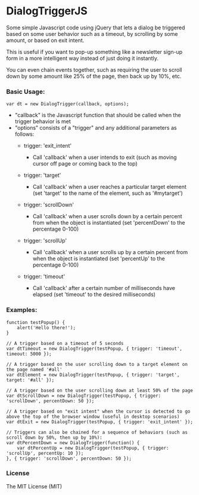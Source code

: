 DialogTriggerJS
===============

Some simple Javascript code using jQuery that lets a dialog be triggered based on some user behavior such as a timeout, by scrolling by some amount, or based on exit intent.

This is useful if you want to pop-up something like a newsletter sign-up form in a more intelligent way instead of just doing it instantly.

You can even chain events together, such as requiring the user to scroll down by some amount like 25% of the page, then back up by 10%, etc.

### Basic Usage:

	var dt = new DialogTrigger(callback, options);

- "callback" is the Javascript function that should be called when the trigger behavior is met
- "options" consists of a "trigger" and any additional parameters as follows:
  * trigger: 'exit_intent'
    - Call 'callback' when a user intends to exit (such as moving cursor off page or coming back to the top)
   
  * trigger: 'target'
    - Call 'callback' when a user reaches a particular target element (set 'target' to the name of the element, such as '#mytarget')
   
  * trigger: 'scrollDown'
    - Call 'callback' when a user scrolls down by a certain percent from when the object is instantiated (set 'percentDown' to the percentage 0-100)
   
  * trigger: 'scrollUp'
    - Call 'callback' when a user scrolls up by a certain percent from when the object is instantiated (set 'percentUp' to the percentage 0-100)
   
  * trigger: 'timeout'
    - Call 'callback' after a certain number of milliseconds have elapsed (set 'timeout' to the desired milliseconds)

### Examples:
	function testPopup() {
		alert('Hello there!');
	}

	// A trigger based on a timeout of 5 seconds
	var dtTimeout = new DialogTrigger(testPopup, { trigger: 'timeout', timeout: 5000 });

	// A trigger based on the user scrolling down to a target element on the page named '#all'
	var dtElement = new DialogTrigger(testPopup, { trigger: 'target', target: '#all' });

	// A trigger based on the user scrolling down at least 50% of the page
	var dtScrollDown = new DialogTrigger(testPopup, { trigger: 'scrollDown', percentDown: 50 });

	// A trigger based on "exit intent" when the cursor is detected to go above the top of the browser window (useful in desktop scenarios)
	var dtExit = new DialogTrigger(testPopup, { trigger: 'exit_intent' });

	// Triggers can also be chained for a sequence of behaviors (such as scroll down by 50%, then up by 10%):
	var dtPercentDown = new DialogTrigger(function() {
		var dtPercentUp = new DialogTrigger(testPopup, { trigger: 'scrollUp', percentUp: 10 });
	}, { trigger: 'scrollDown', percentDown: 50 });

### License
The MIT License (MIT)
